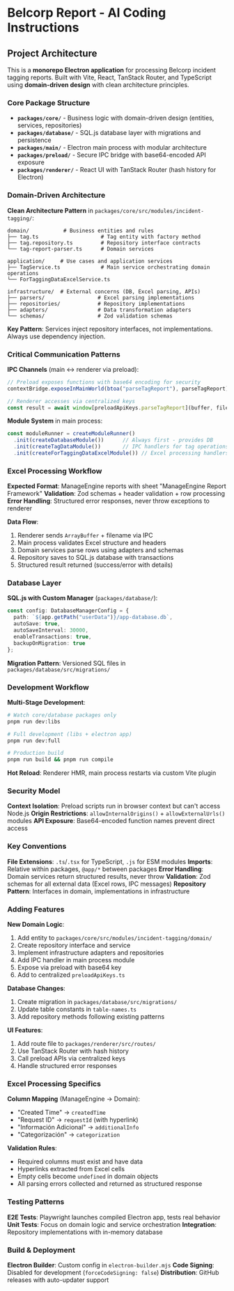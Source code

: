 # Belcorp Report - AI Coding Instructions

## Project Architecture

This is a **monorepo Electron application** for processing Belcorp incident tagging reports. Built with Vite, React, TanStack Router, and TypeScript using **domain-driven design** with clean architecture principles.

### Core Package Structure
- **`packages/core/`** - Business logic with domain-driven design (entities, services, repositories)
- **`packages/database/`** - SQL.js database layer with migrations and persistence
- **`packages/main/`** - Electron main process with modular architecture
- **`packages/preload/`** - Secure IPC bridge with base64-encoded API exposure
- **`packages/renderer/`** - React UI with TanStack Router (hash history for Electron)

### Domain-Driven Architecture

**Clean Architecture Pattern** in `packages/core/src/modules/incident-tagging/`:
```
domain/           # Business entities and rules
├── tag.ts                    # Tag entity with factory method
├── tag.repository.ts         # Repository interface contracts
└── tag-report-parser.ts      # Domain services

application/     # Use cases and application services
├── TagService.ts             # Main service orchestrating domain operations
└── ForTaggingDataExcelService.ts

infrastructure/  # External concerns (DB, Excel parsing, APIs)
├── parsers/                 # Excel parsing implementations
├── repositories/            # Repository implementations
├── adapters/                # Data transformation adapters
└── schemas/                 # Zod validation schemas
```

**Key Pattern**: Services inject repository interfaces, not implementations. Always use dependency injection.

### Critical Communication Patterns

**IPC Channels** (main ↔ renderer via preload):
```typescript
// Preload exposes functions with base64 encoding for security
contextBridge.exposeInMainWorld(btoa("parseTagReport"), parseTagReport);

// Renderer accesses via centralized keys
const result = await window[preloadApiKeys.parseTagReport](buffer, filename);
```

**Module System** in main process:
```typescript
const moduleRunner = createModuleRunner()
  .init(createDatabaseModule())      // Always first - provides DB
  .init(createTagDataModule())       // IPC handlers for tag operations
  .init(createForTaggingDataExcelModule()) // Excel processing handlers
```

### Excel Processing Workflow

**Expected Format**: ManageEngine reports with sheet "ManageEngine Report Framework"
**Validation**: Zod schemas + header validation + row processing
**Error Handling**: Structured error responses, never throw exceptions to renderer

**Data Flow**:
1. Renderer sends `ArrayBuffer` + filename via IPC
2. Main process validates Excel structure and headers
3. Domain services parse rows using adapters and schemas
4. Repository saves to SQL.js database with transactions
5. Structured result returned (success/error with details)

### Database Layer

**SQL.js with Custom Manager** (`packages/database/`):
```typescript
const config: DatabaseManagerConfig = {
  path: `${app.getPath("userData")}/app-database.db`,
  autoSave: true,
  autoSaveInterval: 30000,
  enableTransactions: true,
  backupOnMigration: true
};
```

**Migration Pattern**: Versioned SQL files in `packages/database/src/migrations/`

### Development Workflow

**Multi-Stage Development**:
```bash
# Watch core/database packages only
pnpm run dev:libs

# Full development (libs + electron app)
pnpm run dev:full

# Production build
pnpm run build && pnpm run compile
```

**Hot Reload**: Renderer HMR, main process restarts via custom Vite plugin

### Security Model

**Context Isolation**: Preload scripts run in browser context but can't access Node.js
**Origin Restrictions**: `allowInternalOrigins()` + `allowExternalUrls()` modules
**API Exposure**: Base64-encoded function names prevent direct access

### Key Conventions

**File Extensions**: `.ts`/`.tsx` for TypeScript, `.js` for ESM modules
**Imports**: Relative within packages, `@app/*` between packages
**Error Handling**: Domain services return structured results, never throw
**Validation**: Zod schemas for all external data (Excel rows, IPC messages)
**Repository Pattern**: Interfaces in domain, implementations in infrastructure

### Adding Features

**New Domain Logic**:
1. Add entity to `packages/core/src/modules/incident-tagging/domain/`
2. Create repository interface and service
3. Implement infrastructure adapters and repositories
4. Add IPC handler in main process module
5. Expose via preload with base64 key
6. Add to centralized `preloadApiKeys.ts`

**Database Changes**:
1. Create migration in `packages/database/src/migrations/`
2. Update table constants in `table-names.ts`
3. Add repository methods following existing patterns

**UI Features**:
1. Add route file to `packages/renderer/src/routes/`
2. Use TanStack Router with hash history
3. Call preload APIs via centralized keys
4. Handle structured error responses

### Excel Processing Specifics

**Column Mapping** (ManageEngine → Domain):
- "Created Time" → `createdTime`
- "Request ID" → `requestId` (with hyperlink)
- "Información Adicional" → `additionalInfo`
- "Categorización" → `categorization`

**Validation Rules**:
- Required columns must exist and have data
- Hyperlinks extracted from Excel cells
- Empty cells become `undefined` in domain objects
- All parsing errors collected and returned as structured response

### Testing Patterns

**E2E Tests**: Playwright launches compiled Electron app, tests real behavior
**Unit Tests**: Focus on domain logic and service orchestration
**Integration**: Repository implementations with in-memory database

### Build & Deployment

**Electron Builder**: Custom config in `electron-builder.mjs`
**Code Signing**: Disabled for development (`forceCodeSigning: false`)
**Distribution**: GitHub releases with auto-updater support
